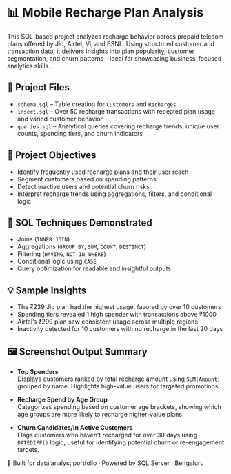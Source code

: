 # 📊 Mobile Recharge Plan Analysis

This SQL-based project analyzes recharge behavior across prepaid telecom plans offered by Jio, Airtel, Vi, and BSNL. Using structured customer and transaction data, it delivers insights into plan popularity, customer segmentation, and churn patterns—ideal for showcasing business-focused analytics skills.

## 📁 Project Files

- `schema.sql` – Table creation for `Customers` and `Recharges`
- `insert.sql` – Over 50 recharge transactions with repeated plan usage and varied customer behavior
- `queries.sql` – Analytical queries covering recharge trends, unique user counts, spending tiers, and churn indicators

## 🎯 Project Objectives

- Identify frequently used recharge plans and their user reach
- Segment customers based on spending patterns
- Detect inactive users and potential churn risks
- Interpret recharge trends using aggregations, filters, and conditional logic

## 🧠 SQL Techniques Demonstrated

- Joins (`INNER JOIN`)
- Aggregations (`GROUP BY`, `SUM`, `COUNT`, `DISTINCT`)
- Filtering (`HAVING`, `NOT IN`, `WHERE`)
- Conditional logic using `CASE`
- Query optimization for readable and insightful outputs

## 💡 Sample Insights

- The ₹239 Jio plan had the highest usage, favored by over 10 customers
- Spending tiers revealed 1 high spender with transactions above ₹1000
- Airtel’s ₹299 plan saw consistent usage across multiple regions
- Inactivity detected for 10 customers with no recharge in the last 20 days

## 🖼️ Screenshot Output Summary

- **Top Spenders**  
  Displays customers ranked by total recharge amount using `SUM(Amount)` grouped by name. Highlights high-value users for targeted promotions.

- **Recharge Spend by Age Group**  
  Categorizes spending based on customer age brackets, showing which age groups are more likely to recharge higher-value plans.

- **Churn Candidates/In Active Customers**  
  Flags customers who haven’t recharged for over 30 days using `DATEDIFF()` logic, useful for identifying potential churn or re-engagement targets.

📍 Built for data analyst portfolio · Powered by SQL Server · Bengaluru
